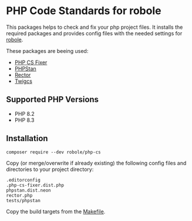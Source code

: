 # PHP Code Standards for robole 
                    
This packages helps to check and fix your php project files. It installs the required packages and provides 
config files with the needed settings for [robole](https://robole.de).

These packages are beeing used:

- [PHP CS Fixer](https://github.com/PHP-CS-Fixer/PHP-CS-Fixer)
- [PHPStan](https://phpstan.org/)
- [Rector](https://github.com/rectorphp/rector)
- [Twigcs](https://github.com/friendsoftwig/twigcs)

## Supported PHP Versions

- PHP 8.2
- PHP 8.3

## Installation
                                                 
```
composer require --dev robole/php-cs
```

Copy (or merge/overwrite if already existing) the following config files and directories to your project directory: 

```
.editorconfig
.php-cs-fixer.dist.php
phpstan.dist.neon
rector.php
tests/phpstan
```
              
Copy the build targets from the [Makefile](./Makefile).


